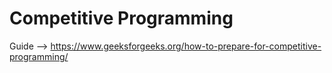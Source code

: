 # Competitive Programming

Guide --> https://www.geeksforgeeks.org/how-to-prepare-for-competitive-programming/
